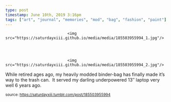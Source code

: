 ```yaml
---
type: post
timestamp: June 10th, 2019 3:16pm
tags: ["art", "journal", "memories", "mod", "bag", "fashion", "paint"]
---
```



                               <img src="https://saturdayxiii.github.io/media/media/185503955994_1.jpg"/>
                           

                                                                                                                           

                               <img src="https://saturdayxiii.github.io/media/media/185503955994_2.jpg"/>
                           

                                                                                                                      
While retired ages ago, my heavily modded binder-bag has finally made it’s way to the trash can.  It served my darling underpowered 13″ laptop very well 6 years ago.
 
                                    
                
                
                
                
                                
<small>source: https://saturdayxiii.tumblr.com/post/185503955994</small>